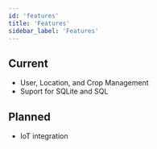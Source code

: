 ```yaml
---
id: 'features'
title: 'Features'
sidebar_label: 'Features'
---
```


## Current
- User, Location, and Crop Management
- Suport for SQLite and SQL

## Planned
- IoT integration